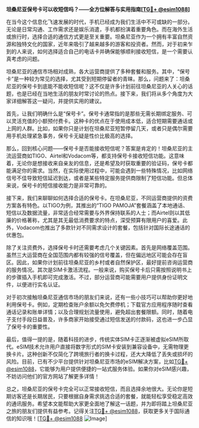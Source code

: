 **坦桑尼亚保号卡可以收短信吗？——全方位解答与实用指南[[TG💪+ @esim1088](https://t.me/s/esim1088)]**

在当今这个信息化飞速发展的时代，手机已经成为我们生活中不可或缺的一部分。无论是日常沟通、工作需求还是娱乐消遣，手机都扮演着重要角色。而在海外生活或旅行时，选择合适的通信方式更是至关重要。坦桑尼亚作为一个拥有丰富自然资源和独特文化的国家，近年来吸引了越来越多的游客和投资者。然而，对于初来乍到的人来说，如何选择适合自己的电话卡并确保能够顺利接收短信，是一个需要认真考虑的问题。

坦桑尼亚的通信市场相对成熟，各大运营商提供了多种套餐和服务。其中，“保号卡”是一种较为常见的选择，尤其受到短期停留者的青睐。那么，问题来了：坦桑尼亚的保号卡到底能不能收短信呢？这不仅是许多计划前往坦桑尼亚的人关心的话题，也是已经在当地生活的朋友时常讨论的热点。接下来，我们将从多个角度为大家详细解答这一疑问，并提供实用的建议。

首先，让我们明确什么是“保号卡”。保号卡通常指的是那些无需长期绑定服务、可以灵活充值的小额预付费卡。这种卡的优点在于使用成本低，适合短期需要通话或上网的人群。比如，如果你只是计划在坦桑尼亚短暂停留几天，或者只是偶尔需要用手机处理紧急事务，保号卡无疑是性价比极高的选择。

那么，回到核心问题——保号卡是否能接收短信呢？答案是肯定的！坦桑尼亚的主流运营商如TIGO、Airtel和Vodacom等，都支持保号卡接收短信功能。这意味着，无论你是想接收来自亲友的信息，还是希望及时获取重要的验证码，保号卡都能满足你的需求。当然，在实际使用过程中，可能会遇到一些特殊情况，比如网络信号不佳导致短信延迟到达，或者是某些特定服务提供商限制了短信功能。但总体来说，保号卡的短信接收能力是非常可靠的。

接下来，我们来聊聊如何选择合适的保号卡。在坦桑尼亚，不同运营商提供的资费方案各有特色。以TIGO为例，其推出的“TIGO PAMOJA”套餐涵盖了本地通话、短信以及数据流量，非常适合经常需要与外界保持联系的人士；而Airtel则以其低廉的价格著称，尤其是其无最低消费要求的特点，深受预算有限用户的喜爱。此外，Vodacom也推出了多款针对不同需求设计的套餐，包括针对国际长途通话的优惠包。

除了关注资费外，选择保号卡时还需要考虑几个关键因素。首先是网络覆盖范围。虽然三大运营商在全国范围内都有较强的信号覆盖，但在偏远地区可能会存在盲区。因此，如果你计划前往坦桑尼亚的乡村或者自然保护区，最好提前咨询运营商的服务情况。其次是SIM卡激活流程。一般来说，购买保号卡后只需按照说明书上的步骤插入手机即可完成激活。不过，部分运营商可能需要用户提供身份证明文件，以便进行实名认证。

对于初次接触坦桑尼亚通信市场的朋友们来说，还有一些小技巧可以帮助你更好地利用保号卡。例如，定期检查账户余额以免欠费停机；下载官方应用程序随时查看通话记录和账单详情；以及合理规划流量使用，避免超出套餐限额。同时，随着电子支付手段日益普及，许多商家开始接受通过短信发送的付款码，这也进一步凸显了保号卡的重要性。

最后，值得一提的是，随着科技的进步，传统实体SIM卡正逐渐被虚拟eSIM所取代。eSIM技术允许用户直接将数字形式的SIM卡安装到兼容设备中，无需物理更换卡片。这种创新不仅简化了跨境旅行者的换卡过程，还大大降低了丢失或损坏的风险。目前，已有不少平台提供针对坦桑尼亚市场的eSIM解决方案，比如[TG💪+ @esim1088](https://t.me/s/esim1088)，它能够为用户提供便捷的一站式服务体验。如果你对eSIM感兴趣，不妨访问他们的官方网站了解更多详情！

总之，坦桑尼亚的保号卡完全可以正常接收短信，而且选择余地很大。无论你是短期访客还是长期居民，只要根据自身需求挑选合适的套餐，就能轻松享受稳定高效的通讯服务。希望本文能帮助大家更全面地了解这一话题，并为即将踏上坦桑尼亚之旅的朋友们提供有益参考。记得关注[TG💪+ @esim1088](https://t.me/s/esim1088)，获取更多关于国际通信的知识哦！[[TG💪+ @esim1088](https://t.me/s/esim1088) ![Image](https://i.postimg.cc/4NQfJmqS/Snipaste-2025-05-13-00-14-12.png)]